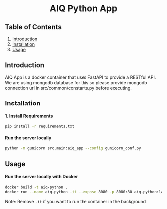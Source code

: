 <h1 align="center">
    AIQ Python App
</h1>

## Table of Contents
1. [Introduction](#introduction)
2. [Installation](#installation)
3. [Usage](#usage)

[//]: # (4. [API]&#40;#api&#41;)

[//]: # (5. [Testing]&#40;#testing&#41;)

[//]: # (6. [Contributing]&#40;#contributing&#41;)

[//]: # (7. [License]&#40;#license&#41;)

## Introduction
AIQ App is a docker container that uses FastAPI to provide a RESTful API. We are using mongodb database for this so
please provide mongodb connection url in src/common/constants.py before executing.

## Installation
#### 1. Install Requirements
```bash
pip install -r requirements.txt
```

#### Run the server locally
```bash
python -m gunicorn src.main:aiq_app --config gunicorn_conf.py
```
## Usage
#### Run the server locally with Docker
```bash
docker build -t aiq-python .
docker run --name aiq-python -it --expose 8080 -p 8080:80 aiq-python:latest
```
Note: Remove `-it` if you want to run the container in the background
